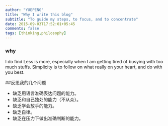 ```yaml
---
author: "YUEPENG"
title: "Why I write this blog"
subtitle: "To guide my steps, to focus, and to concentrate"
date: 2015-09-03T17:52:01+05:45
comments: false
tags: [thinking,philosophy]
---
```


### why

I do find Less is more, especially when I am getting tired of busying with too much stuffs.
Simplicity is to follow on what really on your heart, and do with you best.

##反思我的几个问题
* 缺乏用语言准确表达问题的能力。
* 缺乏和自己独处的能力（不从众）。
* 缺乏学会放手的能力。
* 缺乏自律。
* 缺乏在压力下做出准确判断的能力。
